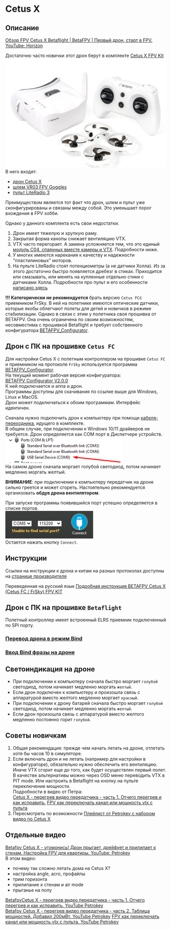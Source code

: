 # Cetus X

## Описание
[Обзор FPV Cetus X Betaflight | BetaFPV | Первый дрон, старт в FPV. YouTube: Horizon](https://www.youtube.com/watch?v=MjO-WXwTGzM)

Достаточно часто новички этот дрон берут в комплекте [Cetus X FPV Kit](https://betafpv.com/collections/all-drone/products/cetus-x-fpv-kit)  
![](CetusXFpvKit.png)  
В него входят:  
- [дрон Cetus X](https://betafpv.com/collections/cetus-series/products/cetus-x-brushless-quadcopter)  
- [шлем VR03 FPV Goggles](https://betafpv.com/products/vr03-fpv-goggles)  
- [пульт LiteRadio 3](https://betafpv.com/collections/tx/products/literadio-3-radio-transmitter)

Преимуществом является тот факт что дрон, шлем и пульт уже сконфигурированы и связаны между собой. Это уменьшает порог вхождения в FPV хобби.  

Однако у данного комплекта есть свои недостатки.  
1. Дрон имеет тяжелую и хрупкую раму.  
2. Закрытая форма канопы снижает вентиляцию VTX.  
3. VTX часто перегорает. А замена усложняется тем, что это единый [модуль С04, спаянных вместе камеры и VTX](./../90_Компоненты/Camera_VTX_C04.md). Подробности ниже.  
4. У многих имеются нарекания к качеству и надежности "пластилиновых" моторов.  
5. На пульте LiteRadio стоят потенциометры (а не датчики Холла). Из за этого достаточно быстро появляется дребезг в стиках. Приходится или смазывать, или менять на купленные отдельно стики с датчиками Холла. Подробности про пульт и его особенности [написано здесь](./../../../../10_Аппаратура(Пульты)/90_Модели/30_Betafpv/LiteRadio/01_Общая_информация.md)  

**!!! Категорически не рекомендуется** брать версию `Cetus FC`с приемником FrSky. В ней на полетнике имеются оптические датчики, которые якобы облегчают полеты для детей и новичков в режиме стабилизации. Однако в связи с этим у полетника своя прошивка от BETAFPV. Она очень ограничена по своим возможностям, несовместима с прошивкой Betaflight и требует собственного конфигуратора [BETAFPV_Configurator](https://github.com/BETAFPV/BETAFPV_Configurator).

## Дрон с ПК на прошивке `Cetus FC`
Для настройки Cetus X с полетным контроллером на прошивке `Cetus FC` и приемником на протоколе `FrSky` используется программа [BETAFPV_Configurator](https://github.com/BETAFPV/BETAFPV_Configurator).  
На текущий момент рабочая версия конфигуратора:  
[BETAFPV Configurator V2.0.0](https://github.com/BETAFPV/BETAFPV_Configurator/releases/tag/V2.0.0)  
К ней подключается и аппа и дрон.   
Программы доступны для скачивания по ссылке выше для Windows, Linux и MacOS.  
Дрон может подключаться к обоим программам. Интерфейс идентичен.

Сначала нужно подключить дрон к компьютеру при помощи [кабеля-переходника](30_Кабель_переходник.md), идущего в комплекте.  
В общем случае, при подключении к Windows 10/11 драйверов не требуется. Дрон определяется как COM порт в Диспетчере устройств.  
![](CetusX_Port.png)  
На самом дроне сначала моргает голубой светодиод, потом начинает медленно моргать желтый.  

**ВНИМАНИЕ**: при подключении к компьютеру передатчик на дроне сильно греется и может сгореть. Настоятельно рекомендуется организовать **обдув дрона вентилятором**.  

При запуске программы появившийся порт успешно определяется в списке портов.  
![](Configurator_Port.png)  
Остается нажать кнопку `Connect`.

## Инструкции
Ссылки на инструкции к дрона и китам на разных протоколах доступны на [странице производителя](https://betafpv.com/collections/all-drone/products/cetus-x-fpv-kit)

Переведенная на русский язык [Подробная инструкция BETAFPV Cetus X (Cetus FC / FrSky) FPV KIT](https://coptertime.ru/reviews/manuals/betafpv-cetus-x-fpv-kit-manual/)

## Дрон с ПК на прошивке `Betaflight`
Полетный контроллер имеет встроенный ELRS приемник подключенный по SPI порту.

### [Перевод дрона в режим Bind](./../../../../60_Bind/50_Режим_Bind_дрона_с_SPI.md)

### [Ввод Bind фразы на дроне](./../../../../60_Bind/54_Bind_фраза_дрона_с_SPI.md)


## Светоиндикация на дроне
- При подключении к компьютеру сначала быстро моргает `голубой` светодиод, потом начинает медленно моргать `желтый`.  
- Если дрон подключен к компьютеру и произошла связь с аппаратурой вместо желтого медленно моргает `красный`.  
- При подключении к дрону батарей сначала быстро моргает `голубой` светодиод, потом начинает медленно моргать `желтый`.  
- Если дрон произошла связь с аппаратурой вместо желтого медленно постоянно горит `голубой`.  

## Советы новичкам
1. Общая рекомендация: прежде чем начать летать на дроне, отлетать хотя бы часов 10 в симуляторе.
2. Если включать дрон и не летать (например для настройки в конфигураторе), обязательно нужно обеспечить его вентиляцию. Иначе VTX сгорит еще до того, как будет осуществлен первый полет. В качестве альтернативы можно через OSD меню переводить VTX в PIT mode. Или настроить в Betaflight на кнопку на пульте переключение мощности.  
Подробности в видео от Петра:  
 [Cetus X - перегрев видео передатчика - часть 1. Отчего перегрев и как исправить.](https://www.youtube.com/watch?v=T5I1-_kiTXA)
 [FPV как переключать канал или мощность vtx с пульта](https://www.youtube.com/watch?v=ElDQzcKTmy0)  
3. Пересмотреть по возможности [Плейлист от Petrokey с набором видео по Cetus X](https://www.youtube.com/watch?v=tGPvwgN4XSA&list=PLibQsrRt3X1cWiIiE2T3RKKdAgSZxIGjX)  

## Отдельные видео

[Betafpv Cetus X - угомонись! Дрон прыгает, дрейфует и прилипает к стенам. Настройка FPV для квартиры. YouTube: Petrokey](https://www.youtube.com/watch?v=kPr2hmY9g5g)  
В этом видео:  
- почему так сложно летать дома на Cetus X?
- настройка angle, acro, профайлы
- трим горизонта
- прилипание к стенам и air mode
- прыганье на полу 

[BetafpvCetus X - перегрев видео передатчика - часть 1. Отчего перегрев и как исправить. YouTube Petrokey](https://www.youtube.com/watch?v=T5I1-_kiTXA)  
[Betafpv Cetus X - перегрев видео передатчика - часть 2. Таблица мощностей. Добавил 200мВт. YouTube Petrokey](https://www.youtube.com/watch?v=hDFj-GG1LZ8)
[FPV как переключать канал или мощность vtx с пульта. YouTube Petrokey](https://www.youtube.com/watch?v=ElDQzcKTmy0)  
